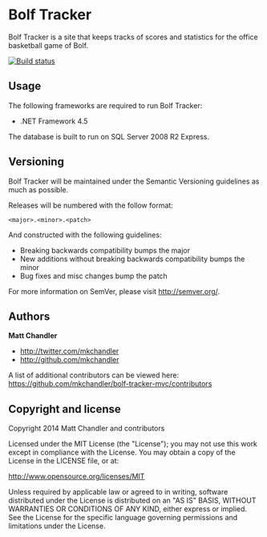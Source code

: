 Bolf Tracker
============

Bolf Tracker is a site that keeps tracks of scores and statistics for the office basketball game of Bolf.

[![Build status](https://ci.appveyor.com/api/projects/status/3htfaks4dg50n80b)](https://ci.appveyor.com/project/mkchandler/bolf-tracker-mvc-366)

Usage
-----

The following frameworks are required to run Bolf Tracker:

* .NET Framework 4.5

The database is built to run on SQL Server 2008 R2 Express.


Versioning
----------

Bolf Tracker will be maintained under the Semantic Versioning guidelines as much as possible.

Releases will be numbered with the follow format:

`<major>.<minor>.<patch>`

And constructed with the following guidelines:

* Breaking backwards compatibility bumps the major
* New additions without breaking backwards compatibility bumps the minor
* Bug fixes and misc changes bump the patch

For more information on SemVer, please visit http://semver.org/.

Authors
-------

**Matt Chandler**

+ http://twitter.com/mkchandler
+ http://github.com/mkchandler

A list of additional contributors can be viewed here: https://github.com/mkchandler/bolf-tracker-mvc/contributors

Copyright and license
---------------------

Copyright 2014 Matt Chandler and contributors

Licensed under the MIT License (the "License"); you may not use this work except in compliance with the License. You may obtain a copy of the License in the LICENSE file, or at:

http://www.opensource.org/licenses/MIT

Unless required by applicable law or agreed to in writing, software distributed under the License is distributed on an "AS IS" BASIS, WITHOUT WARRANTIES OR CONDITIONS OF ANY KIND, either express or implied. See the License for the specific language governing permissions and limitations under the License.


